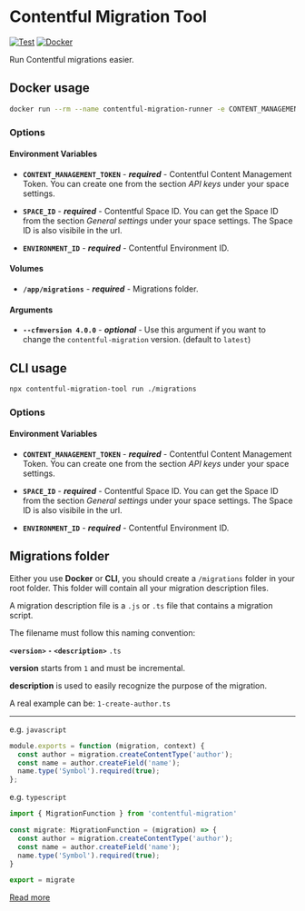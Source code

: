 # Contentful Migration Tool

[![Test](https://github.com/marcomontalbano/contentful-migration-tool/actions/workflows/test.yml/badge.svg)](https://github.com/marcomontalbano/contentful-migration-tool/actions/workflows/test.yml)
[![Docker](https://img.shields.io/docker/v/marcomontalbano/contentful-migration.svg?style=plastic&logo=docker&logoColor=white&style=flat)](https://hub.docker.com/r/marcomontalbano/contentful-migration)

Run Contentful migrations easier.

## Docker usage

```sh
docker run --rm --name contentful-migration-runner -e CONTENT_MANAGEMENT_TOKEN=$CONTENT_MANAGEMENT_TOKEN -e SPACE_ID=$SPACE_ID -e ENVIRONMENT_ID=$ENVIRONMENT_ID -v $(pwd)/migrations:/app/migrations marcomontalbano/contentful-migration
```

### Options

#### Environment Variables

* **`CONTENT_MANAGEMENT_TOKEN`** - ***required*** - Contentful Content Management Token. You can create one from the section *API keys* under your space settings.

* **`SPACE_ID`** - ***required*** - Contentful Space ID. You can get the Space ID from the section *General settings* under your space settings. The Space ID is also visibile in the url.

* **`ENVIRONMENT_ID`** - ***required*** - Contentful Environment ID.

#### Volumes

* **`/app/migrations`** - ***required*** - Migrations folder.

#### Arguments

* **`--cfmversion 4.0.0`** - ***optional*** - Use this argument if you want to change the `contentful-migration` version. (default to `latest`)

## CLI usage

```sh
npx contentful-migration-tool run ./migrations
```

### Options

#### Environment Variables

* **`CONTENT_MANAGEMENT_TOKEN`** - ***required*** - Contentful Content Management Token. You can create one from the section *API keys* under your space settings.

* **`SPACE_ID`** - ***required*** - Contentful Space ID. You can get the Space ID from the section *General settings* under your space settings. The Space ID is also visibile in the url.

* **`ENVIRONMENT_ID`** - ***required*** - Contentful Environment ID.

## Migrations folder

Either you use **Docker** or **CLI**, you should create a `/migrations` folder in your root folder. This folder will contain all your migration description files.

A migration description file is a `.js` or `.ts` file that contains a migration script.

The filename must follow this naming convention:

**`<version>` `-` `<description>`** `.ts`

**version** starts from `1` and must be incremental.

**description** is used to easily recognize the purpose of the migration.

A real example can be: `1-create-author.ts`

----

e.g. `javascript`

```js
module.exports = function (migration, context) {
  const author = migration.createContentType('author');
  const name = author.createField('name');
  name.type('Symbol').required(true);
};
```

e.g. `typescript`

```ts
import { MigrationFunction } from 'contentful-migration'

const migrate: MigrationFunction = (migration) => {
  const author = migration.createContentType('author');
  const name = author.createField('name');
  name.type('Symbol').required(true);
}

export = migrate
```

[Read more](https://github.com/contentful/contentful-migration)
